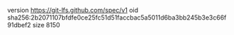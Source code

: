 version https://git-lfs.github.com/spec/v1
oid sha256:2b2071107bfdfe0ce25fc51d51faccbac5a5011d6ba3bb245b3e3c66f91dbef2
size 8150
